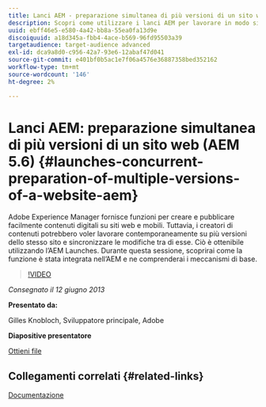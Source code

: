 ```yaml
---
title: Lanci AEM - preparazione simultanea di più versioni di un sito web (AEM 5.6)
description: Scopri come utilizzare i lanci AEM per lavorare in modo simultaneo su più versioni dello stesso sito e sincronizzare le modifiche tra di esse. Scopri come AEM Launches è stato integrato nell’AEM e i suoi meccanismi di base.
uuid: ebff46e5-e580-4a42-bb8a-55ea0fa13d9e
discoiquuid: a18d345a-fbb4-4ace-b569-96fd95503a39
targetaudience: target-audience advanced
exl-id: dca9a8d0-c956-42a7-93e6-12abaf47d041
source-git-commit: e401bf0b5ac1e7f06a4576e36887358bed352162
workflow-type: tm+mt
source-wordcount: '146'
ht-degree: 2%

---
```


# Lanci AEM: preparazione simultanea di più versioni di un sito web (AEM 5.6) {#launches-concurrent-preparation-of-multiple-versions-of-a-website-aem}

Adobe Experience Manager fornisce funzioni per creare e pubblicare facilmente contenuti digitali su siti web e mobili. Tuttavia, i creatori di contenuti potrebbero voler lavorare contemporaneamente su più versioni dello stesso sito e sincronizzare le modifiche tra di esse. Ciò è ottenibile utilizzando l’AEM Launches. Durante questa sessione, scoprirai come la funzione è stata integrata nell’AEM e ne comprenderai i meccanismi di base.

>[!VIDEO](https://video.tv.adobe.com/v/19579/?quality=9)

*Consegnato il 12 giugno 2013*

**Presentato da:**

Gilles Knobloch, Sviluppatore principale, Adobe

**Diapositive presentatore**

[Ottieni file](assets/2013-06-12-launches-cqgems.pdf)

## Collegamenti correlati {#related-links}

[Documentazione](https://docs.adobe.com/docs/en/cq/current/wcm/launches.html)

<!--
[Get back to the Overview](https://helpx.adobe.com/experience-manager/kt/eseminars/gems/aem-index.html)
-->
